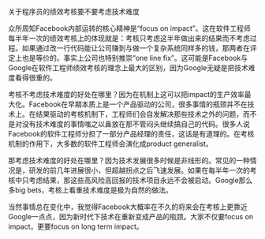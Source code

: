 关于程序员的绩效考核要不要考虑技术难度

众所周知Facebook内部运转的核心精神是“focus on impact”。这在软件工程师每半年一次的绩效考核上的体现就是：考核只考虑这半年做出来的结果而不考虑过程。如果通过改一行代码能让公司赚到与做一个复杂系统同样多的钱，那两者在评定上也是等价的。事实上公司也特别推崇“one line fix”。这可能是Facebook与Google在软件工程师绩效考核的理念上最大的区别，因为Google无疑是把技术难度看得很重的。

考核不考虑技术难度的好处在哪里？因为在机制上这可以把impact的生产效率最大化。Facebook在早期本质上是一个产品驱动的公司，很多事情的瓶颈并不在技术上。在结果驱动的考核机制下，工程师们会自发解决那些技术之外的问题，而不是对没有技术难度的事情嗤之以鼻放在那不管闷头继续搞自己的代码。很多人说Facebook的软件工程师分担了一部分产品经理的责任，这话是有道理的。在考核机制的作用下，大多数的软件工程师会演化成product generalist。

那考虑技术难度的好处在哪里？因为技术发展很多时候是非线形的。常见的一种情况是，研发的前几年进展很小，但超越拐点之后飞速发展。如果在每半年一次的考核中只考虑结果，那这些高风险高回报的技术项目永远不会被启动。Google那么多big bets，考核上看重技术难度是极为自然的做法。

当然事情总在变化中，我觉得Facebook大概率在不久的将来会在考核上更靠近Google一点点，因为新时代下技术在重新变成产品的瓶颈。大家不仅要focus on impact，更要focus on long term impact。